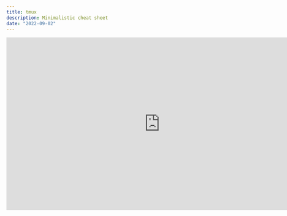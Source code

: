 ```yaml
---
title: tmux
description: Minimalistic cheat sheet
date: "2022-09-02"
---
```


<iframe style="border:none" width="800" height="450" src="https://whimsical.com/embed/9B3jw74JYN2REuQHqgYFPh"></iframe>
